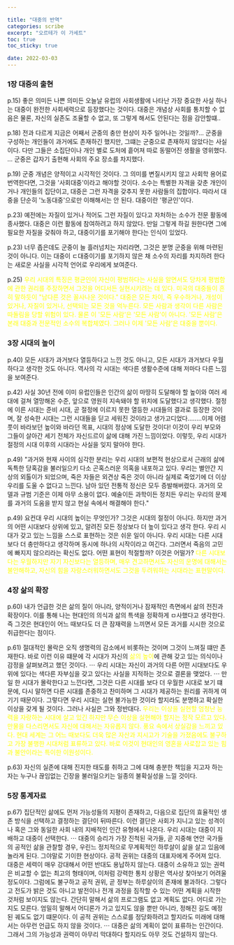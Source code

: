 ```yaml
---

title: "대중의 반역"
categories: scribe
excerpt: "오르테가 이 가세트"
toc: true
toc_sticky: true

date: 2022-03-03
---
```

### 1장 대중의 출현  

p.15) 좋은 의미든 나쁜 의미든 오늘날 유럽의 사회생활에 나타난 가장 중요한 사실 하나는 대중이 완전한 사회세력으로 등장했다는 것이다. 대중은 개념상 사회를 통치할 수 없음은 물론, 자신의 실존도 조율할 수 없고, 또 그렇게 해서도 안된다는 점을 감안할떄..

p.18) 전과 다르게 지금은 어째서 군중의 충만 현상이 자주 일어나는 것일까?... 군중을 구성하는 개인들이 과거에도 존재하긴 했지만, 그떄는 군중으로 존재하지 않았다는 사실이다. 다만 그들은 소집단이나 개인 별로 도처에 흩어져 따로 동떨어진 생활을 영위했다. ... 군중은 갑자기 출현해 사회의 주요 장소를 차지했다. 

p.19) 군중 개념은 양적이고 시각적인 것이다. 그 의미를 변질시키지 않고 사회학 용어로 번역한다면, 그것을 '사회대중'이라고 해야할 것이다. 소수는 특별한 자격을 갖춘 개인이거나 개인들의 집단이고, 대중은 그런 자격을 갖추지 못한 사람들의 집합이다. 따라서 대중을 단순히 '노동대중'으로만 이해해서는 안 된다. 대중이란 '평균인'이다. 

p.23) 예전에는 자질이 있거나 적어도 그런 자질이 있다고 자처하는 소수가 전문 활동에 종사했다. 대중은 이런 활동에 참여하려고 하지 않았다. 만일 그렇게 하길 원한다면 그에 필요한 자질을 갖춰야 하고, 대중이기를 포기해야 한다는 인식이 있었다.  

p.23) 너무 좁은데도 군중이 늘 흘러넘치는 자리라면, 그것은 분명 군중을 위해 마련된 것이 아니다. 이는 대중이 ㄷ대중이기를 포기하지 않은 채 소수의 자리를 차지하려 한다는 새로운 사실을 시각적 언어로 우리에게 보여준다.  

p.25) <span style="color:yellow">우리 시대의 특징은 평균인이 자신이 평범하다는 사실을 알면서도 당차게 평범함에 관한 권리를 주장하면서 그것을 어디서든 실현시키려는 데 있다. 미국의 대중들이 흔히 말하듯이 "남다른 것은 꼴사나운 것이다." 대중은 모든 차이, 즉 우수하거나, 개성이 있거나, 자질이 있거나, 선택되는 모든 것을 억누른다. 모든 사람과 생각이 다른 사람은 따돌림을 당할 위험이 있다. 물론 이 '모든 사람'은 '모든 사람'이 아니다. '모든 사람'은 본래 대중과 전문적인 소수의 복합체였다. 그러나 이제 '모든 사람'은 대중을 뿐이다.</span>  

### 3장 시대의 높이

p.40) 모든 시대가 과거보다 열등하다고 느낀 것도 아니고, 모든 시대가 과거보다 우월하다고 생각한 것도 아니다. 역사의 각 시대는 색다른 생활수준에 대해 저마다 다른 느낌을 보여준다.  

p.42) 사실 30년 전에 이미 유럽인들은 인간의 삶이 마땅히 도달해야 할 높이와 여러 세대에 걸쳐 열망해온 수준, 앞으로 영원히 지속돼야 할 위치에 도달했다고 생각했다. 절정에 이른 시대는 준비 시대, 곧 절정에 이르지 못한 열등한 시대들의 결과로 등장한 것이며, 잘 성숙한 시대는 그런 시대들을 딛고 세워진 것이라고 생가고디었다........이제 어렴풋이 바라보던 높이와 바라던 목표, 시대의 정상에 도달한 것이다!
이것이 우리 부모와 그들이 살아간 세기 전체가 자신드르이 삶에 대해 가진 느낌이었다. 이렇듯, 우리 시대가 절정의 시대 이후의 시대라는 사실을 잊지 말아야 한다.

p.49) "과거와 현재 사이의 심각한 분리는 우리 시대의 보편적 현상으로서 근래의 삶에 독특한 당혹감을 불러일으키 다소 곤혹스러운 의혹을 내포하고 있다. 우리는 별안간 지상의 외톨이가 되었으며, 죽은 자들은 외견상 죽은 것이 아니라 실제로 죽었기에 더 이상 우리를 도울 수 없다고 느낀다. 남아 있던 전통적 정신은 모두 증발해버렸다. 과거의 모델과 규범 기준은 이제 아무 소용이 없다. 예술이든 과학이든 정치든 우리는 우리의 문제를 과거의 도움을 받지 않고 현실 속에서 해결해야 한다."

p.49) 요컨대 우리 시대의 높이는 무엇인가?
그것은 시대의 절정이 아니다. 하지만 과거의 어떤 시대보다 상위에 있고, 알려진 모든 정상보다 더 높이 있다고 생각 한다. 우리 시대가 갖고 있는 느낌을 스스로 표현하는 것은 쉬운 일이 아니다. 우리 시대는 다른 시대보다 더 충만하다고 생각하며 동시에 하나의 시작이라고 여긴다. 그러면서 죽음의 고민에 빠지지 않으리라는 확신도 없다. 어떤 표현이 적절할까? 이것은 어떨가? <span style="color:yellow">다른 시대보다는 우월하지만 자기 자신보다는 열등하며, 매우 견고하면서도 자신의 운명에 대해서는 불안해하고, 자신의 힘을 자랑스러워하면서도 그것을 두려워하는 시대라는 표현말이다.

### 4장 삶의 확장  

p.60) 내가 언급한 것은 삶의 질이 아니라, 양적이거나 잠재적인 측면에서 삶의 전진과 확장이다. 이를 통해 나는 현대인의 의식과 삶의 특색을 정확하게 ㅁ사했다고 생각한다. 즉 그것은 현대인이 어느 때보다도 더 큰 잠재력을 느끼면서 모든 과거를 시시한 것으로 취급한다는 점이다.  

p.61) 절대적인 몰락은 오직 생명력의 감소에서 비롯하는 것이며 그것이 느껴질 떄만 존재한다. 바로 이런 이유 떄문에 각 시대가 자신의 <span style="color:yellow">삶의 높이</span>에 관해 갖고 있는 의식이나 감정을 살펴보려고 했던 것이다.  $\cdots$ 우리 시대는 자신이 과거의 다른 어떤 시대보다도 우위에 있다는 색다른 자부심을 갖고 있다는 사실을 지적하는 것으로 결론을 맺었다. $\cdots$ 만일 한 시대가 몰락한다고 느낀다면, 그것은 다른 시대를 보다 더 우월한 시대로 보기 떄문에, 다시 말하면 다른 시대를 존중하고 찬미하며 그 시대가 제공하는 원리를 귀하게 여기기 때문이다. 그렇다면 우리 시대는 실현 불가능한 것이라 할지라도 분명하고 확실한 이상을 갖게 될 것이다. 그러나 사실은 그와 정반대다.<span style="color:yellow"> 우리는 이상을 실현할 엄청난 능력을 자랑하는 시대에 살고 있긴 하지만 무슨 이상을 실현해야 할지는 정작 모르고 있다. 만물을 다스리면서도 자신에 대해서는 자유롭지 않다. 풍요 속에서 상실감을 느끼고 있다. 현대 세계는 그 어느 때보다도 더욱 많은 자산과 지시고가 기술을 가졌음에도 불구하고 가장 불행한 시대처럼 표류하고 있다. 바로 이것이 현대인의 영혼을 사로잡고 있는 힘과 불안이라는 특이한 이원성이다. 

p.63) 자신의 실존에 대해 진지한 태도를 취하고 그에 대해 충분한 책임을 지고자 하는 자는 누구나 끊임없는 긴장을 불러일으키는 일종의 불확실성을 느낄 것이다.  

### 5장 통계자료

p.67) 집단적인 삶에도 먼저 가능성들의 지평이 존재하고, 다음으로 집단의 효율적인 생존 방식을 선택하고 결정하는 결단이 뒤따른다. 이런 결단은 사회가 지니고 있는 성격이나 혹은 그와 동일한 사회 내의 지배적인 인간 유형에서 나온다. 우리 시대는 대중이 지배하고 대중이 선택한다. $\cdots$ 대중의 승리가 가장 진척된 국가들, 곧 지중해 연안 국가들의 공적인 삶을 관찰할 경우, 우린느 정치적으로 무계획적인 하루살이 삶을 살고 있음에 놀라게 된다. 그야말로 기이한 현상이다. 공적 권위는 대중의 대표자에게 주어져 있다. 대중은 세력이 매우 강대해서 어떤 반대도 용납하지 않는다. 대중이 소유하고 있는 권력은 비교할 수 없는 최고의 형태이며, 이처럼 강력한 통치 상황은 역사상 찾아보기 어려울 정도이다. 그럼에도 불구하고 공적 권위, 곧 정부는 하루살이의 존재에 불과하다. 그렇다고 전도가 밝은 것도 아니고 발전이나 전개 과정을 짐작할 수 있는 어떤 계획을 시작한 것처럼 보이지도 않는다. 간단히 말해서 삶의 프로그램도 없고 계획도 없다. 어디로 가는지도 모른다. 엄밀히 말해서 어디론가 가고 있지도 않을 뿐만 아니라, 정해진 길도 예정된 궤도도 없기 떄문이다. 이 공적 권위는 스스로를 정당화하려고 할지라도 미래에 대해서는 아무런 언급도 하지 않을 것이다. $\cdots$ 대중은 삶의 계획이 없이 표류하는 인간이다. 그래서 그의 가능성과 권력이 아무리 막대하다 할지라도 아무 것도 건설하지 않는다.  

